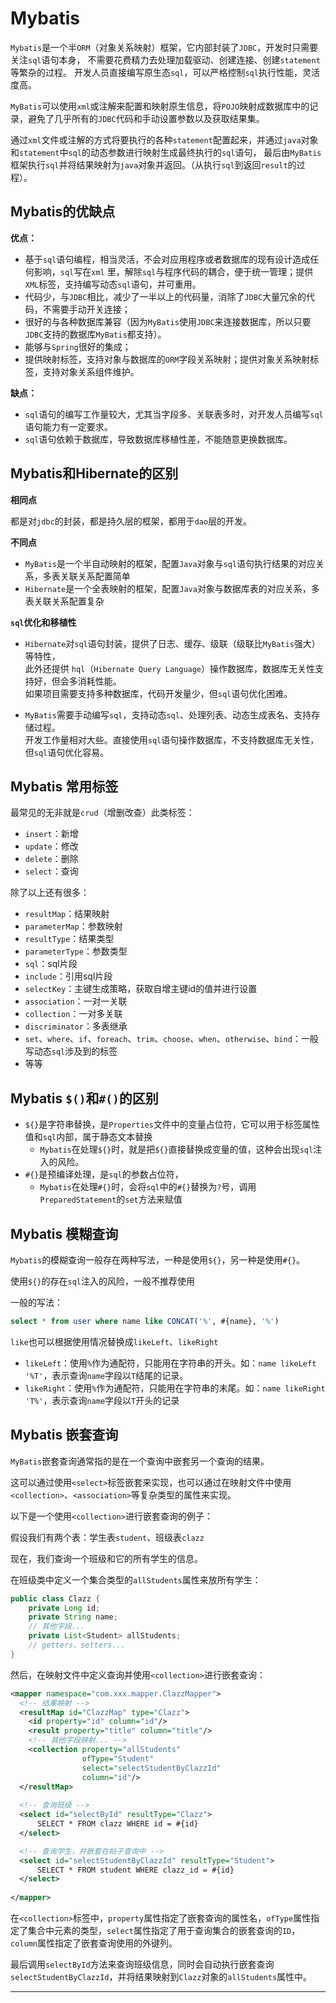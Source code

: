 # Mybatis

`Mybatis`是一个半`ORM`（对象关系映射）框架，它内部封装了`JDBC`，开发时只需要关注`sql`语句本身，
不需要花费精力去处理加载驱动、创建连接、创建`statement`等繁杂的过程。
开发人员直接编写原生态`sql`，可以严格控制`sql`执行性能，灵活度高。

`MyBatis`可以使用`xml`或注解来配置和映射原生信息，将`POJO`映射成数据库中的记录，避免了几乎所有的`JDBC`代码和手动设置参数以及获取结果集。

通过`xml`文件或注解的方式将要执行的各种`statement`配置起来，并通过`java`对象和`statement`中`sql`的动态参数进行映射生成最终执行的`sql`语句，
最后由`MyBatis`框架执行`sql`并将结果映射为`java`对象并返回。（从执行`sql`到返回`result`的过程）。

## <a id="yqd">Mybatis的优缺点</a>

**优点：**

- 基于`sql`语句编程，相当灵活，不会对应用程序或者数据库的现有设计造成任何影响，`sql`写在`xml`
  里，解除`sql`与程序代码的耦合，便于统一管理；提供`XML`标签，支持编写动态`sql`语句，并可重用。
- 代码少，与`JDBC`相比，减少了一半以上的代码量，消除了`JDBC`大量冗余的代码，不需要手动开关连接；
- 很好的与各种数据库兼容（因为`MyBatis`使用`JDBC`来连接数据库，所以只要`JDBC`支持的数据库`MyBatis`都支持）。
- 能够与`Spring`很好的集成；
- 提供映射标签，支持对象与数据库的`ORM`字段关系映射；提供对象关系映射标签，支持对象关系组件维护。

**缺点：**

- `sql`语句的编写工作量较大，尤其当字段多、关联表多时，对开发人员编写`sql`语句能力有一定要求。
- `sql`语句依赖于数据库，导致数据库移植性差，不能随意更换数据库。

## <a id="qb">Mybatis和Hibernate的区别</a>

**相同点**

都是对`jdbc`的封装，都是持久层的框架，都用于`dao`层的开发。

**不同点**

- `MyBatis`是一个半自动映射的框架，配置`Java`对象与`sql`语句执行结果的对应关系，多表关联关系配置简单
- `Hibernate`是一个全表映射的框架，配置`Java`对象与数据库表的对应关系，多表关联关系配置复杂

**`sql`优化和移植性**

- `Hibernate`对`sql`语句封装，提供了日志、缓存、级联（级联比`MyBatis`强大）等特性，</br>
  此外还提供 `hql`（`Hibernate Query Language`）操作数据库，数据库无关性支持好，但会多消耗性能。</br>
  如果项目需要支持多种数据库，代码开发量少，但`sql`语句优化困难。

- `MyBatis`需要手动编写`sql`，支持动态`sql`、处理列表、动态生成表名、支持存储过程。</br>
  开发工作量相对大些。直接使用`sql`语句操作数据库，不支持数据库无关性，但`sql`语句优化容易。

## <a id="cybq">Mybatis 常用标签</a>

最常见的无非就是`crud`（增删改查）此类标签：

- `insert`：新增
- `update`：修改
- `delete`：删除
- `select`：查询

除了以上还有很多：

- `resultMap`：结果映射
- `parameterMap`：参数映射
- `resultType`：结果类型
- `parameterType`：参数类型
- `sql`：sql片段
- `include`：引用sql片段
- `selectKey`：主键生成策略，获取自增主键id的值并进行设置
- `association`：一对一关联
- `collection`：一对多关联
- `discriminator`：多表继承
- `set`、`where`、`if`、`foreach`、`trim`、`choose`、`when`、`otherwise`、`bind`：一般写动态`sql`涉及到的标签
- 等等

## <a id="fhqb">Mybatis `$()`和`#()`的区别</a>

- `${}`是字符串替换，是`Properties`⽂件中的变量占位符，它可以⽤于标签属性值和`sql`内部，属于静态⽂本替换
  - `Mybatis`在处理`${}`时，就是把`${}`直接替换成变量的值，这种会出现`sql`注入的风险。
- `#{}`是预编译处理，是`sql`的参数占位符，
  - `Mybatis`在处理`#{}`时，会将`sql`中的`#{}`替换为`?`号，调用`PreparedStatement`的`set`方法来赋值

## <a id="mhcx">Mybatis 模糊查询</a>

`Mybatis`的模糊查询一般存在两种写法，一种是使用`${}`，另一种是使用`#{}`。

使用`${}`的存在`sql`注入的风险，一般不推荐使用

一般的写法：
```sql
select * from user where name like CONCAT('%', #{name}, '%')
```

`like`也可以根据使用情况替换成`likeLeft`、`likeRight`
- `likeLeft`：使用`%`作为通配符，只能用在字符串的开头。如：`name likeLeft '%T'`，表示查询`name`字段以`T`结尾的记录。
- `likeRight`：使用`%`作为通配符，只能用在字符串的末尾。如：`name likeRight 'T%'`，表示查询`name`字段以`T`开头的记录

## <a id="qtcx">Mybatis 嵌套查询</a>

`MyBatis`嵌套查询通常指的是在一个查询中嵌套另一个查询的结果。

这可以通过使用`<select>`标签嵌套来实现，也可以通过在映射文件中使用`<collection>`、`<association>`等复杂类型的属性来实现。

以下是一个使用`<collection>`进行嵌套查询的例子：

假设我们有两个表：学生表`student`、班级表`clazz`

现在，我们查询一个班级和它的所有学生的信息。

在班级类中定义一个集合类型的`allStudents`属性来放所有学生：
```java
public class Clazz {
    private Long id;
    private String name;
    // 其他字段...
    private List<Student> allStudents;
    // getters、setters...
}
```
然后，在映射文件中定义查询并使用`<collection>`进行嵌套查询：
```xml
<mapper namespace="com.xxx.mapper.ClazzMapper">
  <!-- 结果映射 -->
  <resultMap id="ClazzMap" type="Clazz">
    <id property="id" column="id"/>
    <result property="title" column="title"/>
    <!-- 其他字段映射... -->
    <collection property="allStudents"
                ofType="Student"
                select="selectStudentByClazzId"
                column="id"/>
  </resultMap>
 
  <!-- 查询班级 -->
  <select id="selectById" resultType="Clazz">
      SELECT * FROM clazz WHERE id = #{id}
  </select>

  <!-- 查询学生，并嵌套在帖子查询中 -->
  <select id="selectStudentByClazzId" resultType="Student">
      SELECT * FROM student WHERE clazz_id = #{id}
  </select>
 
</mapper>
```
在`<collection>`标签中，`property`属性指定了嵌套查询的属性名，`ofType`属性指定了集合中元素的类型，`select`属性指定了用于查询集合的嵌套查询的`ID`，`column`属性指定了嵌套查询使用的外键列。

最后调用`selectById`方法来查询班级信息，同时会自动执行嵌套查询`selectStudentByClazzId`，并将结果映射到`Clazz`对象的`allStudents`属性中。



----

